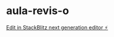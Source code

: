 # aula-revis-o

[Edit in StackBlitz next generation editor ⚡️](https://stackblitz.com/~/github.com/na1yy/aula-revis-o)